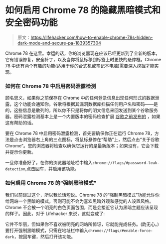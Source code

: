 # 如何启用 Chrome 78 的隐藏黑暗模式和安全密码功能

> 原文：<https://lifehacker.com/how-to-enable-chrome-78s-hidden-dark-mode-and-secure-pa-1839357304>

Chrome 78 在这里。幸运的话，你的浏览器现在应该已经更新到了全新的版本，它有错误修复，安全补丁，以及当你将鼠标移到标签上时更快的悬停框。Chrome 78 中还有两个有趣的功能(适用于你的台式机或笔记本电脑)需要深入挖掘才能实现。



### 如何在 Chrome 78 中启用密码泄露检测

顾名思义，如果你之前保存在 Chrome 中的任何登录信息出现任何形式的数据泄露，这个功能会通知你。谷歌将根据其漏洞数据库扫描任何用户名和密码——是的，这些信息是散列的，所以你不只是将你的明文信息来回发送到某个谷歌服务器。密码泄露检测基本上是一个内置版本的密码检查扩展 [谷歌之前发布的](https://lifehacker.com/how-to-make-sure-your-passwords-havent-been-stolen-1837305758) ，如果这有帮助的话。

要在 Chrome 78 中启用密码泄露检测，首先要确保你正在运行 Chrome 78，方法是点击浏览器右上角的三点图标，将鼠标悬停在“帮助”上，然后点击“关于谷歌 Chrome”。您的浏览器将检查以确保它运行的是最新版本；如果没有，它会下载并提示你更新。

一旦你准备好了，在你的浏览器地址栏中输入`chrome://flags/#password-leak-detection`,点击回车，并启用该功能。

### 如何启用 Chrome 78 的“强制黑暗模式”

我们以前谈过这个，所以我长话短说。Chrome 78 的“强制黑暗模式”功能允许你给网站一个黑暗的模式，否则可能不会为喜欢黑暗外观和感觉的人设置风格。Chrome 不会被一个明亮的白色页面包围，而是会接近它认为黑暗主题应该呈现的样子。因此，对于 Lifehacker 来说，这就变成了:

它并不华丽，但如果你不喜欢被明亮的网站所惊讶，它就能完成任务。(韵无心。)要打开强制黑暗模式，只需在地址栏中输入`chrome://flags/#enable-force-dark`，按回车键，然后打开该功能。